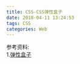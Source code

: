 ```yaml
---
title: CSS-CSS弹性盒子
date: 2018-04-11 13:24:53
tags: CSS
categories: Web
---
```



参考资料:	
1.[弹性盒子](https://developer.mozilla.org/zh-CN/docs/Learn/CSS/CSS_layout/Flexbox)
